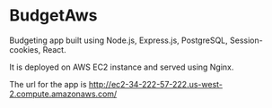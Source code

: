 # BudgetAws
Budgeting app built using Node.js, Express.js, PostgreSQL, Session-cookies, React. 

It is deployed on AWS EC2 instance and served using Nginx. 

The url for the app is http://ec2-34-222-57-222.us-west-2.compute.amazonaws.com/
